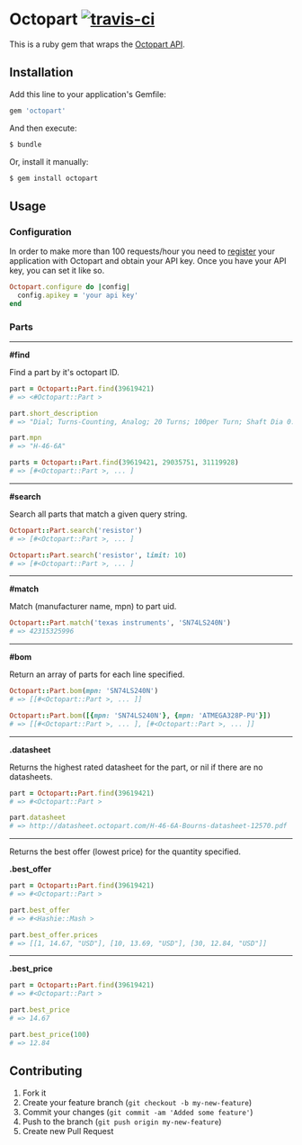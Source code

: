 # Octopart [![travis-ci](https://secure.travis-ci.org/ejholmes/octopart.png)](https://secure.travis-ci.org/ejholmes/octopart)

This is a ruby gem that wraps the [Octopart API](http://octopart.com/api/documentation).

## Installation

Add this line to your application's Gemfile:

```ruby
gem 'octopart'
```

And then execute:

```bash
$ bundle
```

Or, install it manually:

```bash
$ gem install octopart
```

## Usage

### Configuration

In order to make more than 100 requests/hour you need to [register](http://octopart.com/api/signin?continue_to=http%3A//octopart.com/api/register)
your application with Octopart and obtain your API key. Once you have your API key, you can set it like so.

```ruby
Octopart.configure do |config|
  config.apikey = 'your api key'
end
```

### Parts

* * *

**#find**

Find a part by it's octopart ID.

```ruby
part = Octopart::Part.find(39619421)
# => <#Octopart::Part >

part.short_description
# => "Dial; Turns-Counting, Analog; 20 Turns; 100per Turn; Shaft Dia 0.25in"

part.mpn
# => "H-46-6A"

parts = Octopart::Part.find(39619421, 29035751, 31119928)
# => [#<Octopart::Part >, ... ]
```

* * *

**#search**

Search all parts that match a given query string.

```ruby
Octopart::Part.search('resistor')
# => [#<Octopart::Part >, ... ]

Octopart::Part.search('resistor', limit: 10)
# => [#<Octopart::Part >, ... ]
```

* * *

**#match**

Match (manufacturer name, mpn) to part uid.

```ruby
Octopart::Part.match('texas instruments', 'SN74LS240N')
# => 42315325996
```

* * *

**#bom**

Return an array of parts for each line specified.

```ruby
Octopart::Part.bom(mpn: 'SN74LS240N')
# => [[#<Octopart::Part >, ... ]]

Octopart::Part.bom([{mpn: 'SN74LS240N'}, {mpn: 'ATMEGA328P-PU'}])
# => [[#<Octopart::Part >, ... ], [#<Octopart::Part >, ... ]]
```

* * *

**.datasheet**

Returns the highest rated datasheet for the part, or nil if there are no
datasheets.

```ruby
part = Octopart::Part.find(39619421)
# => #<Octopart::Part >

part.datasheet
# => http://datasheet.octopart.com/H-46-6A-Bourns-datasheet-12570.pdf
```

* * *

Returns the best offer (lowest price) for the quantity specified.

**.best_offer**

```ruby
part = Octopart::Part.find(39619421)
# => #<Octopart::Part >

part.best_offer
# => #<Hashie::Mash >

part.best_offer.prices
# => [[1, 14.67, "USD"], [10, 13.69, "USD"], [30, 12.84, "USD"]]
```

* * *

**.best_price**

```ruby
part = Octopart::Part.find(39619421)
# => #<Octopart::Part >

part.best_price
# => 14.67

part.best_price(100)
# => 12.84
```

## Contributing

1. Fork it
2. Create your feature branch (`git checkout -b my-new-feature`)
3. Commit your changes (`git commit -am 'Added some feature'`)
4. Push to the branch (`git push origin my-new-feature`)
5. Create new Pull Request
